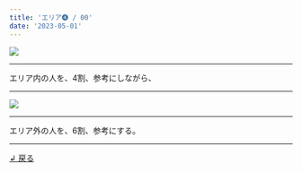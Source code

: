 ```yaml
---
title: 'エリア➍ / 00'
date: '2023-05-01'
---
```

![](/images/44_00.jpg)
***
エリア内の人を、4割、参考にしながら、
***
![](/images/44_00_.jpg)
***
エリア外の人を、6割、参考にする。
***
[ ↲ 戻る ](/posts/44)
